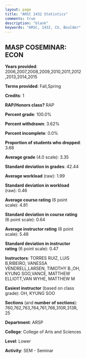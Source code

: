 ```yaml
---
layout: page
title: "ARSC 1432 Statistics"
comments: true
description: "blank"
keywords: "ARSC, 1432, CU, Boulder"
--- 
```

<head>
<script src="https://ajax.googleapis.com/ajax/libs/jquery/2.1.3/jquery.min.js"></script>
<script src="https://dl.dropboxusercontent.com/s/pc42nxpaw1ea4o9/highcharts.js?dl=0"></script>
<!-- <script src="../assets/js/highcharts.js"></script> -->
<style type="text/css">@font-face {
	font-family: "Bebas Neue";
	src: url(https://www.filehosting.org/file/details/544349/BebasNeue%20Regular.otf) format("opentype");
	}
	h1.Bebas { 
		font-family: "Bebas Neue", Verdana, Tahoma;
	}
</style>
</head>
<body>
	<div id="container" style="float: right; width: 45%; height: 88%; margin-left: 2.5%; margin-right: 2.5%;"></div>
	<script language="JavaScript">
		$(document).ready(function() {
		var chart = {type: 'column'};
		var title = {text: 'Grade Distribution'};
		var xAxis = {categories: ['A','B','C','D','F'],crosshair: true};
		var yAxis = {min: 0,title: {text: 'Percentage'}};
		var tooltip = {headerFormat: '<center><b><span style="font-size:20px">{point.key}</span></b></center>',
		               pointFormat: '<td style="padding:0"><b>{point.y:.1f}%</b></td>',
		               footerFormat: '</table>',shared: true,useHTML: true};
		var plotOptions = {column: {pointPadding: 0.0,borderWidth: 0}};  
		var credits = {enabled: false};var series= [{name: 'Percent',data: [56.69,29.62,10.51,0.64,2.55,]}];
		var json = {};
		json.chart = chart;
		json.title = title;
		json.tooltip = tooltip;
		json.xAxis = xAxis;
		json.yAxis = yAxis;  
		json.series = series;
		json.plotOptions = plotOptions;  
		json.credits = credits;
		$('#container').highcharts(json);
	});
	</script>
</body>
			   
## MASP COSEMINAR: ECON

**Years provided**: 2006,2007,2008,2009,2010,2011,2012,2013,2014,2015

**Terms provided**: Fall,Spring

**Credits**: 1

**RAP/Honors class?** RAP

**Percent grade**: 100.0%

**Percent withdrawn**: 3.62%

**Percent incomplete**: 0.0%

**Proportion of students who dropped**: 3.68

**Average grade** (4.0 scale): 3.35

**Standard deviation in grades**: 42.44

**Average workload** (raw): 1.99

**Standard deviation in workload** (raw): 0.46

**Average course rating** (6 point scale): 4.81

**Standard deviation in course rating** (6 point scale): 0.64

**Average instructor rating** (6 point scale): 5.48

**Standard deviation in instructor rating** (6 point scale): 0.47

**Instructors**: TORRES RUIZ, LUIS B,RIBEIRO, VANESSA VENDRELL,LARSEN, TIMOTHY B.,OH, KYUNG SOO,VANCE, MATTHEW ELLIOTT,VAN WYHE, MATTHEW M

**Easiest instructor** (based on class grade): OH, KYUNG SOO

**Sections** (and **number of sections**): 760,762,763,764,761,766,310R,313R, 25

**Department**: ARSP

**College**: College of Arts and Sciences

**Level**: Lower

**Activity**: SEM - Seminar
